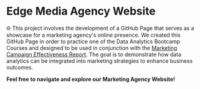 # Edge Media Agency Website

🌐 This project involves the development of a GitHub Page that serves as a showcase for a marketing agency's online presence. We created this GitHub Page in order to practice one of the Data Analytics Bootcamp Courses and designed to be used in conjunction with the [Marketing Campaign Effectiveness Report](https://github.com/AnnaSyr1/Marketing-Campaign-Effectiveness-Report?tab=readme-ov-file). The goal is to demonstrate how data analytics can be integrated into marketing strategies to enhance business outcomes.

**Feel free to navigate and explore our Marketing Agency Website!**
